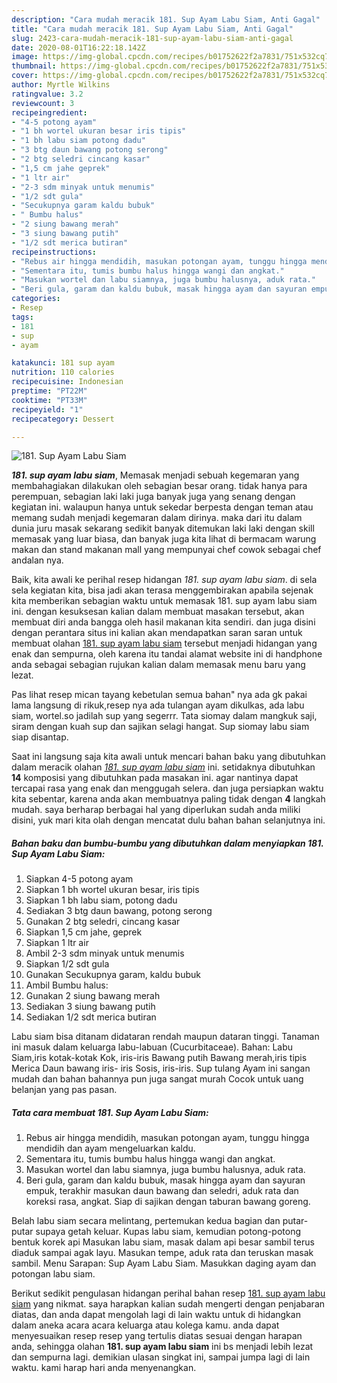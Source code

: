 ```yaml
---
description: "Cara mudah meracik 181. Sup Ayam Labu Siam, Anti Gagal"
title: "Cara mudah meracik 181. Sup Ayam Labu Siam, Anti Gagal"
slug: 2423-cara-mudah-meracik-181-sup-ayam-labu-siam-anti-gagal
date: 2020-08-01T16:22:18.142Z
image: https://img-global.cpcdn.com/recipes/b01752622f2a7831/751x532cq70/181-sup-ayam-labu-siam-foto-resep-utama.jpg
thumbnail: https://img-global.cpcdn.com/recipes/b01752622f2a7831/751x532cq70/181-sup-ayam-labu-siam-foto-resep-utama.jpg
cover: https://img-global.cpcdn.com/recipes/b01752622f2a7831/751x532cq70/181-sup-ayam-labu-siam-foto-resep-utama.jpg
author: Myrtle Wilkins
ratingvalue: 3.2
reviewcount: 3
recipeingredient:
- "4-5 potong ayam"
- "1 bh wortel ukuran besar iris tipis"
- "1 bh labu siam potong dadu"
- "3 btg daun bawang potong serong"
- "2 btg seledri cincang kasar"
- "1,5 cm jahe geprek"
- "1 ltr air"
- "2-3 sdm minyak untuk menumis"
- "1/2 sdt gula"
- "Secukupnya garam kaldu bubuk"
- " Bumbu halus"
- "2 siung bawang merah"
- "3 siung bawang putih"
- "1/2 sdt merica butiran"
recipeinstructions:
- "Rebus air hingga mendidih, masukan potongan ayam, tunggu hingga mendidih dan ayam mengeluarkan kaldu."
- "Sementara itu, tumis bumbu halus hingga wangi dan angkat."
- "Masukan wortel dan labu siamnya, juga bumbu halusnya, aduk rata."
- "Beri gula, garam dan kaldu bubuk, masak hingga ayam dan sayuran empuk, terakhir masukan daun bawang dan seledri, aduk rata dan koreksi rasa, angkat. Siap di sajikan dengan taburan bawang goreng."
categories:
- Resep
tags:
- 181
- sup
- ayam

katakunci: 181 sup ayam 
nutrition: 110 calories
recipecuisine: Indonesian
preptime: "PT22M"
cooktime: "PT33M"
recipeyield: "1"
recipecategory: Dessert

---
```



![181. Sup Ayam Labu Siam](https://img-global.cpcdn.com/recipes/b01752622f2a7831/751x532cq70/181-sup-ayam-labu-siam-foto-resep-utama.jpg)

<b><i>181. sup ayam labu siam</i></b>, Memasak menjadi sebuah kegemaran yang membahagiakan dilakukan oleh sebagian besar orang. tidak hanya para perempuan, sebagian laki laki juga banyak juga yang senang dengan kegiatan ini. walaupun hanya untuk sekedar berpesta dengan teman atau memang sudah menjadi kegemaran dalam dirinya. maka dari itu dalam dunia juru masak sekarang sedikit banyak ditemukan laki laki dengan skill memasak yang luar biasa, dan banyak juga kita lihat di bermacam warung makan dan stand makanan mall yang mempunyai chef cowok sebagai chef andalan nya.

Baik, kita awali ke perihal resep hidangan <i>181. sup ayam labu siam</i>. di sela sela kegiatan kita, bisa jadi akan terasa menggembirakan apabila sejenak kita memberikan sebagian waktu untuk memasak 181. sup ayam labu siam ini. dengan kesuksesan kalian dalam membuat masakan tersebut, akan membuat diri anda bangga oleh hasil makanan kita sendiri. dan juga disini dengan perantara situs ini kalian akan mendapatkan saran saran untuk membuat olahan <u>181. sup ayam labu siam</u> tersebut menjadi hidangan yang enak dan sempurna, oleh karena itu tandai alamat website ini di handphone anda sebagai sebagian rujukan kalian dalam memasak menu baru yang lezat.

Pas lihat resep mican tayang kebetulan semua bahan&#34; nya ada gk pakai lama langsung di rikuk,resep nya ada tulangan ayam dikulkas, ada labu siam, wortel.so jadilah sup yang segerrr. Tata siomay dalam mangkuk saji, siram dengan kuah sup dan sajikan selagi hangat. Sup siomay labu siam siap disantap.


Saat ini langsung saja kita awali untuk mencari bahan baku yang dibutuhkan dalam meracik olahan <u><i>181. sup ayam labu siam</i></u> ini. setidaknya dibutuhkan <b>14</b> komposisi yang dibutuhkan pada masakan ini. agar nantinya dapat tercapai rasa yang enak dan menggugah selera. dan juga persiapkan waktu kita sebentar, karena anda akan membuatnya paling tidak dengan <b>4</b> langkah mudah. saya berharap berbagai hal yang diperlukan sudah anda miliki disini, yuk mari kita olah dengan mencatat dulu bahan bahan selanjutnya ini.

<!--inarticleads1-->

##### Bahan baku dan bumbu-bumbu yang dibutuhkan dalam menyiapkan 181. Sup Ayam Labu Siam:

1. Siapkan 4-5 potong ayam
1. Siapkan 1 bh wortel ukuran besar, iris tipis
1. Siapkan 1 bh labu siam, potong dadu
1. Sediakan 3 btg daun bawang, potong serong
1. Gunakan 2 btg seledri, cincang kasar
1. Siapkan 1,5 cm jahe, geprek
1. Siapkan 1 ltr air
1. Ambil 2-3 sdm minyak untuk menumis
1. Siapkan 1/2 sdt gula
1. Gunakan Secukupnya garam, kaldu bubuk
1. Ambil  Bumbu halus:
1. Gunakan 2 siung bawang merah
1. Sediakan 3 siung bawang putih
1. Sediakan 1/2 sdt merica butiran


Labu siam bisa ditanam didataran rendah maupun dataran tinggi. Tanaman ini masuk dalam keluarga labu-labuan (Cucurbitaceae). Bahan: Labu Siam,iris kotak-kotak Kok, iris-iris Bawang putih Bawang merah,iris tipis Merica Daun bawang iris- iris Sosis, iris-iris. Sup tulang Ayam ini sangan mudah dan bahan bahannya pun juga sangat murah Cocok untuk uang belanjan yang pas pasan. 

<!--inarticleads2-->

##### Tata cara membuat 181. Sup Ayam Labu Siam:

1. Rebus air hingga mendidih, masukan potongan ayam, tunggu hingga mendidih dan ayam mengeluarkan kaldu.
1. Sementara itu, tumis bumbu halus hingga wangi dan angkat.
1. Masukan wortel dan labu siamnya, juga bumbu halusnya, aduk rata.
1. Beri gula, garam dan kaldu bubuk, masak hingga ayam dan sayuran empuk, terakhir masukan daun bawang dan seledri, aduk rata dan koreksi rasa, angkat. Siap di sajikan dengan taburan bawang goreng.


Belah labu siam secara melintang, pertemukan kedua bagian dan putar-putar supaya getah keluar. Kupas labu siam, kemudian potong-potong bentuk korek api Masukan labu siam, masak dalam api besar sambil terus diaduk sampai agak layu. Masukan tempe, aduk rata dan teruskan masak sambil. Menu Sarapan: Sup Ayam Labu Siam. Masukkan daging ayam dan potongan labu siam. 

Berikut sedikit pengulasan hidangan perihal bahan resep <u>181. sup ayam labu siam</u> yang nikmat. saya harapkan kalian sudah mengerti dengan penjabaran diatas, dan anda dapat mengolah lagi di lain waktu untuk di hidangkan dalam aneka acara acara keluarga atau kolega kamu. anda dapat menyesuaikan resep resep yang tertulis diatas sesuai dengan harapan anda, sehingga olahan <b>181. sup ayam labu siam</b> ini bs menjadi lebih lezat dan sempurna lagi. demikian ulasan singkat ini, sampai jumpa lagi di lain waktu. kami harap hari anda menyenangkan.
